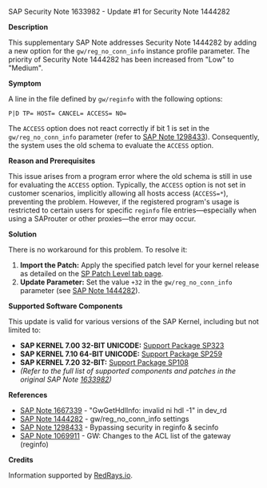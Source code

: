 SAP Security Note 1633982 - Update #1 for Security Note 1444282

**Description**

This supplementary SAP Note addresses Security Note 1444282 by adding a new option for the `gw/reg_no_conn_info` instance profile parameter. The priority of Security Note 1444282 has been increased from "Low" to "Medium".

**Symptom**

A line in the file defined by `gw/reginfo` with the following options:

```
P|D TP= HOST= CANCEL= ACCESS= NO=
```

The `ACCESS` option does not react correctly if bit 1 is set in the `gw/reg_no_conn_info` parameter (refer to [SAP Note 1298433](https://me.sap.com/notes/1298433)). Consequently, the system uses the old schema to evaluate the `ACCESS` option.

**Reason and Prerequisites**

This issue arises from a program error where the old schema is still in use for evaluating the `ACCESS` option. Typically, the `ACCESS` option is not set in customer scenarios, implicitly allowing all hosts access (`ACCESS=*`), preventing the problem. However, if the registered program's usage is restricted to certain users for specific `reginfo` file entries—especially when using a SAProuter or other proxies—the error may occur.

**Solution**

There is no workaround for this problem. To resolve it:

1. **Import the Patch:** Apply the specified patch level for your kernel release as detailed on the [SP Patch Level tab page](https://me.sap.com/notes/1633982).
2. **Update Parameter:** Set the value `+32` in the `gw/reg_no_conn_info` parameter (see [SAP Note 1444282](https://me.sap.com/notes/1444282)).

**Supported Software Components**

This update is valid for various versions of the SAP Kernel, including but not limited to:

- **SAP KERNEL 7.00 32-BIT UNICODE:** [Support Package SP323](https://me.sap.com/softwarecenter/template/products/_APP=00200682500000001943&_EVENT=DISPHIER&HEADER=Y&FUNCTIONBAR=N&EVENT=TREE&NE=NAVIGATE&ENR=01200314690200004835&V=MAINT)
- **SAP KERNEL 7.10 64-BIT UNICODE:** [Support Package SP259](https://me.sap.com/softwarecenter/template/products/_APP=00200682500000001943&_EVENT=DISPHIER&HEADER=Y&FUNCTIONBAR=N&EVENT=TREE&NE=NAVIGATE&ENR=01200314690200004838&V=MAINT)
- **SAP KERNEL 7.20 32-BIT:** [Support Package SP108](https://me.sap.com/softwarecenter/template/products/_APP=00200682500000001943&_EVENT=DISPHIER&HEADER=Y&FUNCTIONBAR=N&EVENT=TREE&NE=NAVIGATE&ENR=01200615320200013053&V=MAINT)
- *(Refer to the full list of supported components and patches in the original SAP Note [1633982](https://me.sap.com/notes/1633982))*

**References**

- [SAP Note 1667339](https://me.sap.com/notes/1667339) - "GwGetHdlInfo: invalid ni hdl -1" in dev_rd
- [SAP Note 1444282](https://me.sap.com/notes/1444282) - gw/reg_no_conn_info settings
- [SAP Note 1298433](https://me.sap.com/notes/1298433) - Bypassing security in reginfo & secinfo
- [SAP Note 1069911](https://me.sap.com/notes/1069911) - GW: Changes to the ACL list of the gateway (reginfo)

**Credits**

Information supported by [RedRays.io](https://redrays.io).